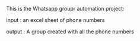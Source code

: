 This is the Whatsapp groupr automation project:

input : an excel sheet of phone numbers

output : A group created with all the phone numbers
